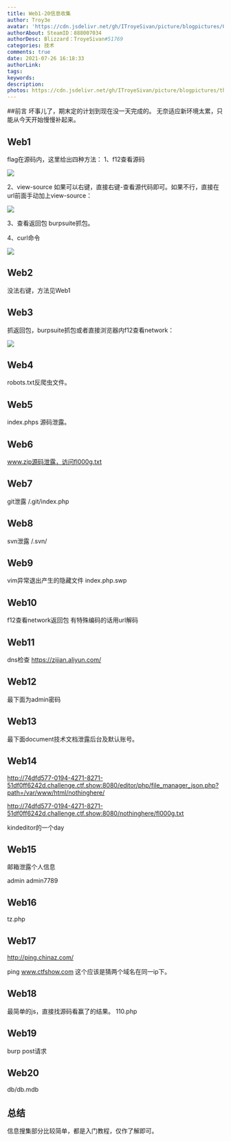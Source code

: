 ```yaml
---
title: Web1-20信息收集
author: Troy3e
avatar: 'https://cdn.jsdelivr.net/gh/ITroyeSivan/picture/blogpictures/QQ%E5%9B%BE%E7%89%8720210427144151.jpg'
authorAbout: SteamID：888007034
authorDesc: Blizzard：TroyeSivan#51769
categories: 技术
comments: true
date: 2021-07-26 16:18:33
authorLink:
tags:
keywords:
description:
photos: https://cdn.jsdelivr.net/gh/ITroyeSivan/picture/blogpictures/thumb-1920-1161029.jpg
---
```

##前言
坏事儿了，期末定的计划到现在没一天完成的。
无奈适应新环境太累，只能从今天开始慢慢补起来。

## Web1

flag在源码内，这里给出四种方法：
1、f12查看源码

![](https://cdn.jsdelivr.net/gh/ITroyeSivan/picture/blogpictures/20210706153419.png)

2、view-source
如果可以右键，直接右键-查看源代码即可。如果不行，直接在url前面手动加上view-source：

![](https://cdn.jsdelivr.net/gh/ITroyeSivan/picture/blogpictures/20210706153721.png)

3、查看返回包
burpsuite抓包。

4、curl命令

![](https://cdn.jsdelivr.net/gh/ITroyeSivan/picture/blogpictures/20210706153959.png)

## Web2
没法右键，方法见Web1

## Web3
抓返回包，burpsuite抓包或者直接浏览器内f12查看network：

![](https://cdn.jsdelivr.net/gh/ITroyeSivan/picture/blogpictures/20210706154236.png)

## Web4
robots.txt反爬虫文件。

## Web5
index.phps 源码泄露。

## Web6
www.zip源码泄露，访问fl000g.txt

## Web7
git泄露
/.git/index.php

## Web8
svn泄露
/.svn/

## Web9
vim异常退出产生的隐藏文件
index.php.swp

## Web10
f12查看network返回包
有特殊编码的话用url解码

## Web11
dns检查  https://zijian.aliyun.com/

## Web12
最下面为admin密码

## Web13
最下面document技术文档泄露后台及默认账号。

## Web14
http://74dfd577-0194-4271-8271-51df0ff6242d.challenge.ctf.show:8080/editor/php/file_manager_json.php?path=/var/www/html/nothinghere/

http://74dfd577-0194-4271-8271-51df0ff6242d.challenge.ctf.show:8080/nothinghere/fl000g.txt

kindeditor的一个day

## Web15
邮箱泄露个人信息

admin admin7789

## Web16
tz.php

## Web17
http://ping.chinaz.com/

ping www.ctfshow.com
这个应该是猜两个域名在同一ip下。

## Web18
最简单的js，直接找源码看赢了的结果。
110.php

## Web19
burp post请求

## Web20
db/db.mdb

## 总结
信息搜集部分比较简单，都是入门教程，仅作了解即可。
